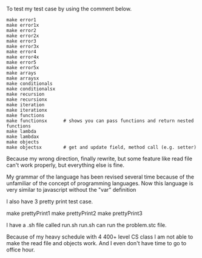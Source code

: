 To test my test case by using the comment below.

    make error1
    make error1x
    make error2
    make error2x
    make error3
    make error3x
    make error4
    make error4x
    make error5
    make error5x
    make arrays
    make arraysx
    make conditionals
    make conditionalsx
    make recursion
    make recursionx
    make iteration
    make iterationx
    make functions
    make functionsx      # shows you can pass functions and return nested functions
    make lambda      
    make lambdax      
    make objects      
    make objectsx        # get and update field, method call (e.g. setter)

  Because my wrong direction, finally rewrite, but some feature like read file can't work properly, but everything else is fine. 

  My grammar of the language has been revised several time because of the unfamiliar of the concept of programming languages.
  Now this language is very similar to javascript without the "var" definition

  I also have 3 pretty print test case. 
  
  make prettyPrint1
  make prettyPrint2
  make prettyPrint3

  I have a .sh file called run.sh
  run.sh can run the problem.stc file.

  Because of my heavy schedule with 4 400+ level CS class I am not able to make the read file and objects work. And I even don't have time to go to office hour.
